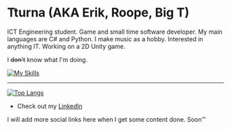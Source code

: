 # Tturna (AKA Erik, Roope, Big T)

ICT Engineering student. Game and small time software developer. My main languages are C# and Python. I make music as a hobby.
Interested in anything IT.
Working on a 2D Unity game.

<!--
Learning C++, basic AI, web tech and general software dev.
-->

I ~~don't~~ know what I'm doing.

[![My Skills](https://skillicons.dev/icons?i=cs,unity,py,django,react,js,arduino)](https://skillicons.dev)

<!--
I am a general software developer and a hobby musician who likes to focus on video games. I have something called a "Vocational upper secondary qualification in information technology", that I got from a vocational college one time.

<hr>

I like to work on whatever project I'm interested about. Recently I've been developing a Unity game and a human interface project to
make humans into musical instruments.
-->

<!--
I have worked on several personal video game projects with Unity.

Learning more C#, C++, Python, AI stuff and general programming along the way.

<hr>
-->

<!--
My main programming languages are C# and Python. I started with C# to make games with Unity, but recently I've used Python for pretty much everything.
I've made websites with HTML, CSS, PHP and JavaScript. Learning React.
I've programmed simple Arduino projects with C++ and made small projects with Lua inside a Minecraft mod.
-->

<!-- I've played guitar for a couple years now. I believe music is the supreme art form and I want to produce it for mainly myself, but for others to hear as well. I use Reaper as a DAW. -->

<hr>

[![Top Langs](https://github-readme-stats-beige-gamma-47.vercel.app/api/top-langs/?username=Tturna&layout=compact&theme=material-palenight&hide_border=true&hide=shaderlab,hlsl,plsql,roff&card_width=500&langs_count=6)](https://github.com/anuraghazra/github-readme-stats)

<!--
### TL;DR

I make software with C# and Python. I'm learning C++. <!-- I make music with Reaper. -->

- Check out my <a href="https://www.linkedin.com/in/roope-juponaho-1a9199156">LinkedIn</a>

I will add more social links here when I get some content done. Soon™️

